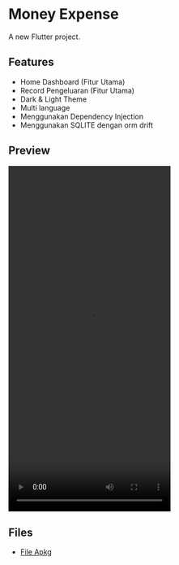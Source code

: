 # Money Expense

A new Flutter project.

## Features

- Home Dashboard (Fitur Utama)
- Record Pengeluaran (Fitur Utama)
- Dark & Light Theme
- Multi language
- Menggunakan Dependency Injection
- Menggunakan SQLITE dengan orm drift

## Preview

<video width="320" height="680" controls>
  <source src="screen-recording.mp4" type="video/mp4">
</video>

## Files
- [File Apkg](./apks/v1.0.0.release.apk)

